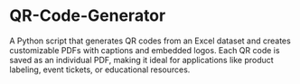 # QR-Code-Generator
A Python script that generates QR codes from an Excel dataset and creates customizable PDFs with captions and embedded logos. Each QR code is saved as an individual PDF, making it ideal for applications like product labeling, event tickets, or educational resources.

